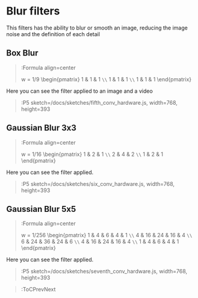 
# Blur filters

This filters has the ability to blur or smooth an image, reducing the image noise and the definition of each detail

## Box Blur

> :Formula align=center
>
> w = 1/9 \begin{pmatrix}
> 1 & 1 & 1 `\\`
> 1 & 1 & 1 `\\` 
> 1 & 1 & 1 
> \end{pmatrix}

Here you can see the filter applied to an image and a video

> :P5 sketch=/docs/sketches/fifth_conv_hardware.js, width=768, height=393


## Gaussian Blur 3x3

> :Formula align=center
>
> w = 1/16 \begin{pmatrix}
> 1 & 2 & 1 `\\`
> 2 & 4 & 2 `\\` 
> 1 & 2 & 1 
> \end{pmatrix}

Here you can see the filter applied.

> :P5 sketch=/docs/sketches/six_conv_hardware.js, width=768, height=393

## Gaussian Blur 5x5

> :Formula align=center
>
> w = 1/256 \begin{pmatrix}
> 1 & 4 & 6 & 4 & 1 `\\`
> 4 & 16 & 24 & 16 & 4 `\\` 
> 6 & 24 & 36 & 24 & 6 `\\` 
> 4 & 16 & 24 & 16 & 4 `\\`
> 1 & 4 & 6 & 4 & 1 
> \end{pmatrix}

Here you can see the filter applied.

> :P5 sketch=/docs/sketches/seventh_conv_hardware.js, width=768, height=393

> :ToCPrevNext